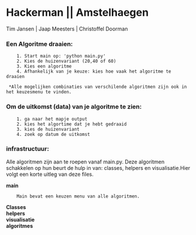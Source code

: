 # Hackerman || Amstelhaegen
Tim Jansen | Jaap Meesters | Christoffel Doorman

### Een Algoritme draaien:

        1. Start main op: 'python main.py'
        2. Kies de huizenvariant (20,40 of 60)
        3. Kies een algoritme
        4. Afhankelijk van je keuze: kies hoe vaak het algoritme te draaien
        
     *Alle mogelijken combinaties van verschilende algoritmen zijn ook in het keuzesmenu te vinden.
    
### Om de uitkomst (data) van je algoritme te zien:

        1. ga naar het mapje output
        2. kies het algortime dat je hebt gedraaid
        3. kies de huizenvariant
        4. zoek op datum de uitkomst
        
### infrastructuur:
        
   Alle algoritmen zijn aan te roepen vanaf main.py. Deze algoritmen schakkelen op hun beurt de hulp in van: classes, helpers en
   visualisatie.Hier volgt een korte uitleg van deze files.
        
**main**
        
        Main bevat een keuzen menu van alle algoritmen.            
          
          
          
          
**Classes**        
**helpers**                
**visualisatie**           
**algoritmes**        

        
    
        





    
    
    
    


